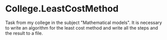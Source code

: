 # College.LeastCostMethod
Task from my college in the subject "Mathematical models". It is necessary to write an algorithm for the least cost method and write all the steps and the result to a file.
